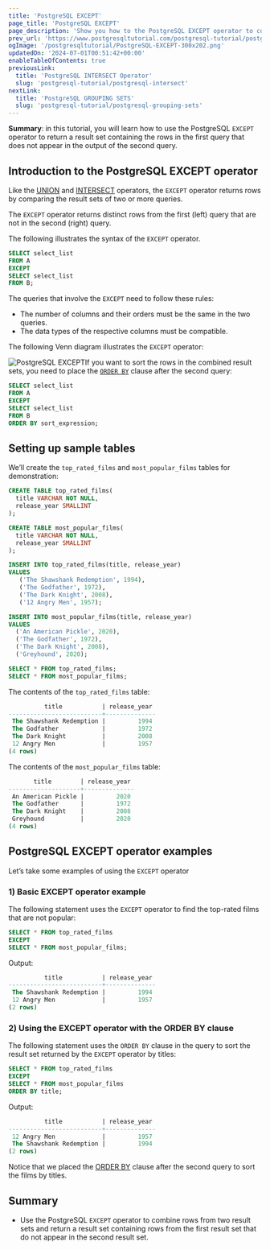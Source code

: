 ```yaml
---
title: 'PostgreSQL EXCEPT'
page_title: 'PostgreSQL EXCEPT'
page_description: 'Show you how to the PostgreSQL EXCEPT operator to combine the result sets of two queries.'
prev_url: 'https://www.postgresqltutorial.com/postgresql-tutorial/postgresql-except/'
ogImage: '/postgresqltutorial/PostgreSQL-EXCEPT-300x202.png'
updatedOn: '2024-07-01T00:51:42+00:00'
enableTableOfContents: true
previousLink:
  title: 'PostgreSQL INTERSECT Operator'
  slug: 'postgresql-tutorial/postgresql-intersect'
nextLink:
  title: 'PostgreSQL GROUPING SETS'
  slug: 'postgresql-tutorial/postgresql-grouping-sets'
---
```


**Summary**: in this tutorial, you will learn how to use the PostgreSQL `EXCEPT` operator to return a result set containing the rows in the first query that does not appear in the output of the second query.

## Introduction to the PostgreSQL EXCEPT operator

Like the [UNION](postgresql-union) and [INTERSECT](postgresql-intersect) operators, the `EXCEPT` operator returns rows by comparing the result sets of two or more queries.

The `EXCEPT` operator returns distinct rows from the first (left) query that are not in the second (right) query.

The following illustrates the syntax of the `EXCEPT` operator.

```sql
SELECT select_list
FROM A
EXCEPT
SELECT select_list
FROM B;
```

The queries that involve the `EXCEPT` need to follow these rules:

- The number of columns and their orders must be the same in the two queries.
- The data types of the respective columns must be compatible.

The following Venn diagram illustrates the `EXCEPT` operator:

![PostgreSQL EXCEPT](/postgresqltutorial/PostgreSQL-EXCEPT-300x202.png)If you want to sort the rows in the combined result sets, you need to place the [`ORDER BY`](postgresql-order-by) clause after the second query:

```sql
SELECT select_list
FROM A
EXCEPT
SELECT select_list
FROM B
ORDER BY sort_expression;
```

## Setting up sample tables

We’ll create the `top_rated_films` and `most_popular_films` tables for demonstration:

```sql
CREATE TABLE top_rated_films(
  title VARCHAR NOT NULL,
  release_year SMALLINT
);

CREATE TABLE most_popular_films(
  title VARCHAR NOT NULL,
  release_year SMALLINT
);

INSERT INTO top_rated_films(title, release_year)
VALUES
   ('The Shawshank Redemption', 1994),
   ('The Godfather', 1972),
   ('The Dark Knight', 2008),
   ('12 Angry Men', 1957);

INSERT INTO most_popular_films(title, release_year)
VALUES
  ('An American Pickle', 2020),
  ('The Godfather', 1972),
  ('The Dark Knight', 2008),
  ('Greyhound', 2020);

SELECT * FROM top_rated_films;
SELECT * FROM most_popular_films;
```

The contents of the `top_rated_films` table:

```sql
          title           | release_year
--------------------------+--------------
 The Shawshank Redemption |         1994
 The Godfather            |         1972
 The Dark Knight          |         2008
 12 Angry Men             |         1957
(4 rows)
```

The contents of the `most_popular_films` table:

```sql
       title        | release_year
--------------------+--------------
 An American Pickle |         2020
 The Godfather      |         1972
 The Dark Knight    |         2008
 Greyhound          |         2020
(4 rows)
```

## PostgreSQL EXCEPT operator examples

Let’s take some examples of using the `EXCEPT` operator

### 1\) Basic EXCEPT operator example

The following statement uses the `EXCEPT` operator to find the top\-rated films that are not popular:

```sql
SELECT * FROM top_rated_films
EXCEPT
SELECT * FROM most_popular_films;
```

Output:

```sql
          title           | release_year
--------------------------+--------------
 The Shawshank Redemption |         1994
 12 Angry Men             |         1957
(2 rows)
```

### 2\) Using the EXCEPT operator with the ORDER BY clause

The following statement uses the `ORDER BY` clause in the query to sort the result set returned by the `EXCEPT` operator by titles:

```sql
SELECT * FROM top_rated_films
EXCEPT
SELECT * FROM most_popular_films
ORDER BY title;
```

Output:

```sql
          title           | release_year
--------------------------+--------------
 12 Angry Men             |         1957
 The Shawshank Redemption |         1994
(2 rows)
```

Notice that we placed the [ORDER BY](postgresql-order-by) clause after the second query to sort the films by titles.

## Summary

- Use the PostgreSQL `EXCEPT` operator to combine rows from two result sets and return a result set containing rows from the first result set that do not appear in the second result set.
